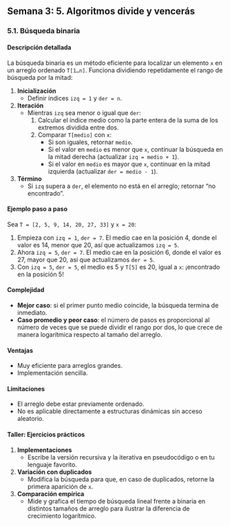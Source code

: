 ## Semana 3: 5. Algoritmos divide y vencerás

### 5.1. Búsqueda binaria

#### Descripción detallada
La búsqueda binaria es un método eficiente para localizar un elemento `x` en un arreglo ordenado `T[1…n]`. Funciona dividiendo repetidamente el rango de búsqueda por la mitad:

1. **Inicialización**  
   - Definir índices `izq = 1` y `der = n`.  
2. **Iteración**  
   - Mientras `izq` sea menor o igual que `der`:  
     1. Calcular el índice medio como la parte entera de la suma de los extremos dividida entre dos.  
     2. Comparar `T[medio]` con `x`:  
        - Si son iguales, retornar `medio`.  
        - Si el valor en `medio` es menor que `x`, continuar la búsqueda en la mitad derecha (actualizar `izq = medio + 1`).  
        - Si el valor en `medio` es mayor que `x`, continuar en la mitad izquierda (actualizar `der = medio - 1`).  
3. **Término**  
   - Si `izq` supera a `der`, el elemento no está en el arreglo; retornar “no encontrado”.

#### Ejemplo paso a paso  
Sea `T = [2, 5, 9, 14, 20, 27, 33]` y `x = 20`:

1. Empieza con `izq = 1`, `der = 7`. El medio cae en la posición 4, donde el valor es 14, menor que 20, así que actualizamos `izq = 5`.  
2. Ahora `izq = 5`, `der = 7`. El medio cae en la posición 6, donde el valor es 27, mayor que 20, así que actualizamos `der = 5`.  
3. Con `izq = 5`, `der = 5`, el medio es 5 y `T[5]` es 20, igual a `x`: ¡encontrado en la posición 5!

#### Complejidad  
- **Mejor caso**: si el primer punto medio coincide, la búsqueda termina de inmediato.  
- **Caso promedio y peor caso**: el número de pasos es proporcional al número de veces que se puede dividir el rango por dos, lo que crece de manera logarítmica respecto al tamaño del arreglo.

#### Ventajas  
- Muy eficiente para arreglos grandes.  
- Implementación sencilla.

#### Limitaciones  
- El arreglo debe estar previamente ordenado.  
- No es aplicable directamente a estructuras dinámicas sin acceso aleatorio.

#### Taller: Ejercicios prácticos  
1. **Implementaciones**  
   - Escribe la versión recursiva y la iterativa en pseudocódigo o en tu lenguaje favorito.  
2. **Variación con duplicados**  
   - Modifica la búsqueda para que, en caso de duplicados, retorne la primera aparición de `x`.  
3. **Comparación empírica**  
   - Mide y grafica el tiempo de búsqueda lineal frente a binaria en distintos tamaños de arreglo para ilustrar la diferencia de crecimiento logarítmico.
